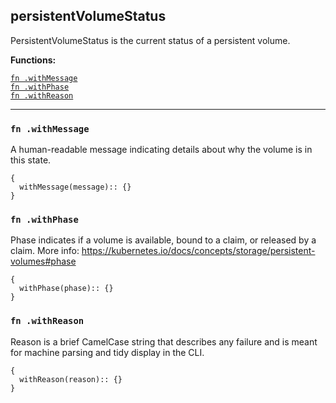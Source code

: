 
## persistentVolumeStatus
PersistentVolumeStatus is the current status of a persistent volume.

**Functions:**

[`fn .withMessage`](#fn-withmessage)  
[`fn .withPhase`](#fn-withphase)  
[`fn .withReason`](#fn-withreason)  

---


### `fn .withMessage`
A human-readable message indicating details about why the volume is in this state.
```jsonnet
{
  withMessage(message):: {}
}
```

### `fn .withPhase`
Phase indicates if a volume is available, bound to a claim, or released by a claim. More info: https://kubernetes.io/docs/concepts/storage/persistent-volumes#phase
```jsonnet
{
  withPhase(phase):: {}
}
```

### `fn .withReason`
Reason is a brief CamelCase string that describes any failure and is meant for machine parsing and tidy display in the CLI.
```jsonnet
{
  withReason(reason):: {}
}
```

